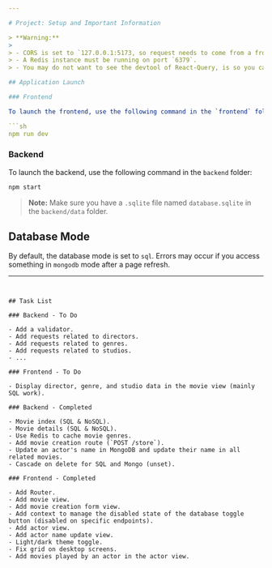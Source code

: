 ```yaml
---

# Project: Setup and Important Information

> **Warning:**
>
> - CORS is set to `127.0.0.1:5173, so request needs to come from a frontend who is 127.0.0.1:5173`.
> - A Redis instance must be running on port `6379`.
> - You may do not want to see the devtool of React-Query, is so you can comment the component <ReactQueryDevtools /> in main.jsx.

## Application Launch

### Frontend

To launch the frontend, use the following command in the `frontend` folder:

```sh
npm run dev
```

### Backend

To launch the backend, use the following command in the `backend` folder:

```sh
npm start
```

> **Note:** Make sure you have a `.sqlite` file named `database.sqlite` in the `backend/data` folder.

## Database Mode

By default, the database mode is set to `sql`. Errors may occur if you access something in `mongodb` mode after a page refresh.

---
```


## Task List

### Backend - To Do

- Add a validator.
- Add requests related to directors.
- Add requests related to genres.
- Add requests related to studios.
- ...

### Frontend - To Do

- Display director, genre, and studio data in the movie view (mainly SQL work).

### Backend - Completed

- Movie index (SQL & NoSQL).
- Movie details (SQL & NoSQL).
- Use Redis to cache movie genres.
- Add movie creation route (`POST /store`).
- Update an actor's name in MongoDB and update their name in all related movies.
- Cascade on delete for SQL and Mongo (unset).

### Frontend - Completed

- Add Router.
- Add movie view.
- Add movie creation form view.
- Add context to manage the disabled state of the database toggle button (disabled on specific endpoints).
- Add actor view.
- Add actor name update view.
- Light/dark theme toggle.
- Fix grid on desktop screens.
- Add movies played by an actor in the actor view.

